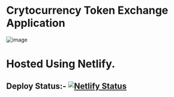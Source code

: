 # Crytocurrency Token Exchange Application
![image](https://user-images.githubusercontent.com/91433084/197371059-94acef32-21dd-4e07-b356-d3e638d9bcb8.png)

# Hosted Using Netlify.
## Deploy Status:- [![Netlify Status](https://api.netlify.com/api/v1/badges/709324a4-9500-4434-ae08-770518c1abd7/deploy-status)](https://app.netlify.com/sites/uniswaprajarshidas/deploys)
